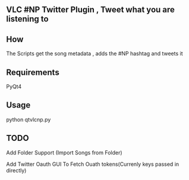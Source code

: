 VLC #NP Twitter Plugin , Tweet what you are listening to
---------------------------------------------------------

How
----------------

The Scripts get the song metadata , adds the #NP  hashtag and tweets it


Requirements
----------------

PyQt4


Usage
----------------

python qtvlcnp.py


TODO
----------------

Add Folder Support (Import Songs from Folder)

Add Twitter Oauth GUI To Fetch Ouath tokens(Currenly keys passed in directly)
